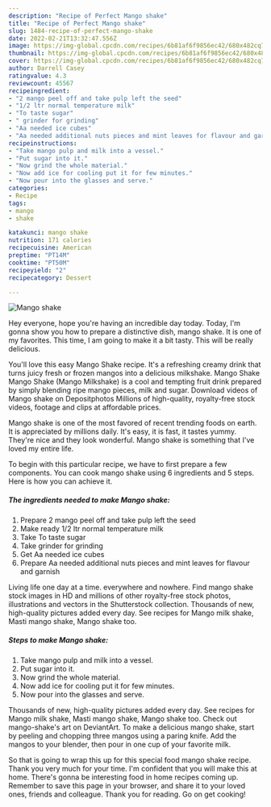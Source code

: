 ```yaml
---
description: "Recipe of Perfect Mango shake"
title: "Recipe of Perfect Mango shake"
slug: 1484-recipe-of-perfect-mango-shake
date: 2022-02-21T13:32:47.556Z
image: https://img-global.cpcdn.com/recipes/6b81af6f9856ec42/680x482cq70/mango-shake-recipe-main-photo.jpg
thumbnail: https://img-global.cpcdn.com/recipes/6b81af6f9856ec42/680x482cq70/mango-shake-recipe-main-photo.jpg
cover: https://img-global.cpcdn.com/recipes/6b81af6f9856ec42/680x482cq70/mango-shake-recipe-main-photo.jpg
author: Darrell Casey
ratingvalue: 4.3
reviewcount: 45567
recipeingredient:
- "2 mango peel off and take pulp left the seed"
- "1/2 ltr normal temperature milk"
- "To taste sugar"
- " grinder for grinding"
- "Aa needed ice cubes"
- "Aa needed additional nuts pieces and mint leaves for flavour and garnish"
recipeinstructions:
- "Take mango pulp and milk into a vessel."
- "Put sugar into it."
- "Now grind the whole material."
- "Now add ice for cooling put it for few minutes."
- "Now pour into the glasses and serve."
categories:
- Recipe
tags:
- mango
- shake

katakunci: mango shake 
nutrition: 171 calories
recipecuisine: American
preptime: "PT14M"
cooktime: "PT50M"
recipeyield: "2"
recipecategory: Dessert

---
```



![Mango shake](https://img-global.cpcdn.com/recipes/6b81af6f9856ec42/680x482cq70/mango-shake-recipe-main-photo.jpg)

Hey everyone, hope you're having an incredible day today. Today, I'm gonna show you how to prepare a distinctive dish, mango shake. It is one of my favorites. This time, I am going to make it a bit tasty. This will be really delicious.

You&#39;ll love this easy Mango Shake recipe. It&#39;s a refreshing creamy drink that turns juicy fresh or frozen mangos into a delicious milkshake. Mango Shake Mango Shake (Mango Milkshake) is a cool and tempting fruit drink prepared by simply blending ripe mango pieces, milk and sugar. Download videos of Mango shake on Depositphotos Millions of high-quality, royalty-free stock videos, footage and clips at affordable prices.

Mango shake is one of the most favored of recent trending foods on earth. It is appreciated by millions daily. It's easy, it is fast, it tastes yummy. They're nice and they look wonderful. Mango shake is something that I've loved my entire life.


To begin with this particular recipe, we have to first prepare a few components. You can cook mango shake using 6 ingredients and 5 steps. Here is how you can achieve it.

<!--inarticleads1-->

##### The ingredients needed to make Mango shake:

1. Prepare 2 mango peel off and take pulp left the seed
1. Make ready 1/2 ltr normal temperature milk
1. Take To taste sugar
1. Take  grinder for grinding
1. Get Aa needed ice cubes
1. Prepare Aa needed additional nuts pieces and mint leaves for flavour and garnish


Living life one day at a time. everywhere and nowhere. Find mango shake stock images in HD and millions of other royalty-free stock photos, illustrations and vectors in the Shutterstock collection. Thousands of new, high-quality pictures added every day. See recipes for Mango milk shake, Masti mango shake, Mango shake too. 

<!--inarticleads2-->

##### Steps to make Mango shake:

1. Take mango pulp and milk into a vessel.
1. Put sugar into it.
1. Now grind the whole material.
1. Now add ice for cooling put it for few minutes.
1. Now pour into the glasses and serve.


Thousands of new, high-quality pictures added every day. See recipes for Mango milk shake, Masti mango shake, Mango shake too. Check out mango-shake&#39;s art on DeviantArt. To make a delicious mango shake, start by peeling and chopping three mangos using a paring knife. Add the mangos to your blender, then pour in one cup of your favorite milk. 

So that is going to wrap this up for this special food mango shake recipe. Thank you very much for your time. I'm confident that you will make this at home. There's gonna be interesting food in home recipes coming up. Remember to save this page in your browser, and share it to your loved ones, friends and colleague. Thank you for reading. Go on get cooking!
